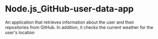 # Node.js_GitHub-user-data-app
An application that retrieves information about the user and their repositories from GitHub. In addition, it checks the current weather for the user's location
